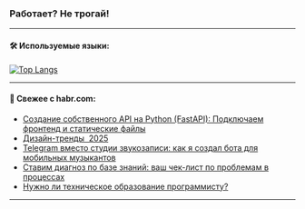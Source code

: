 ### Работает? Не трогай!

---
<!--
#### 🛠️ Technical stack:

![Java](https://img.shields.io/badge/Java-informational?logo=Oracle&style=flat&logoColor=white&color=FF4500)
![Kotlin](https://img.shields.io/badge/Kotlin-informational?logo=Kotlin&style=flat&logoColor=white&color=774D97)
![TS](https://img.shields.io/badge/TypeScript-informational?logo=typeScript&style=flat&logoColor=black&color=017acc)
![Python](https://img.shields.io/badge/Python-informational?logo=Python&style=flat&logoColor=black&color=ffdd54) <br>
![Spring](https://img.shields.io/badge/Spring-informational?logo=Spring&style=flat&logoColor=white&color=6DB33F) 
![SpringBoot](https://img.shields.io/badge/SpringBoot-informational?logo=SpringBoot&style=flat&logoColor=white&color=6DB33F)
![Nest](https://img.shields.io/badge/NestJS-informational?logo=NestJS&style=flat&logoColor=white&color=E0234E) 
![NodeJS](https://img.shields.io/badge/NodeJS-informational?logo=node.js&style=flat&logoColor=white&color=70A760)<br>
![PostgreSQL](https://img.shields.io/badge/PostgreSQL-informational?logo=PostgreSQL&style=flat&logoColor=white&color=DAA520)
![MongoDB](https://img.shields.io/badge/MongoDB-informational?logo=MongoDB&style=flat&logoColor=white&color=870000)
![Apache](https://img.shields.io/badge/Apache-informational?logo=apache&style=flat&logoColor=white&color=f74e28)

___ 
-->

#### 🛠️ Используемые языки:

[![Top Langs](https://github-readme-stats-u2qms2cxw-advtsettinggmailcoms-projects.vercel.app/api/top-langs/?username=zloylis&langs_count=10&hide_title=true&title_color=e6edf3&size_weight=0.5&count_weight=0.5&layout=compact&hide_progress=true&hide_border=true&theme=dracula)](https://github.com/zloylis)

<!---


####  :octocat:&nbsp;&nbsp; Статистика:

![GitHub stats](https://github-readme-stats-u2qms2cxw-advtsettinggmailcoms-projects.vercel.app/api?username=zloylis&show_icons=true&hide_border=true&theme=dracula&title_color=e6edf3&include_all_commits=true&count_private=true&hide_rank=false&hide_title=true&rank_icon=github)
-->
---

#### 💬 Свежее с habr.com:

<!-- BLOG-POST-LIST:START -->
- [Создание собственного API на Python &lpar;FastAPI&rpar;: Подключаем фронтенд и статические файлы](https://habr.com/ru/articles/831386/?utm_source=habrahabr&utm_medium=rss&utm_campaign=831386)
- [Дизайн-тренды  2025](https://habr.com/ru/articles/831382/?utm_source=habrahabr&utm_medium=rss&utm_campaign=831382)
- [Telegram вместо студии звукозаписи: как я создал бота для мобильных музыкантов](https://habr.com/ru/companies/selectel/articles/831348/?utm_source=habrahabr&utm_medium=rss&utm_campaign=831348)
- [Ставим диагноз по базе знаний: ваш чек-лист по проблемам в процессах](https://habr.com/ru/companies/lamoda/articles/828422/?utm_source=habrahabr&utm_medium=rss&utm_campaign=828422)
- [Нужно ли техническое образование программисту?](https://habr.com/ru/articles/831338/?utm_source=habrahabr&utm_medium=rss&utm_campaign=831338)
<!-- BLOG-POST-LIST:END -->

---

